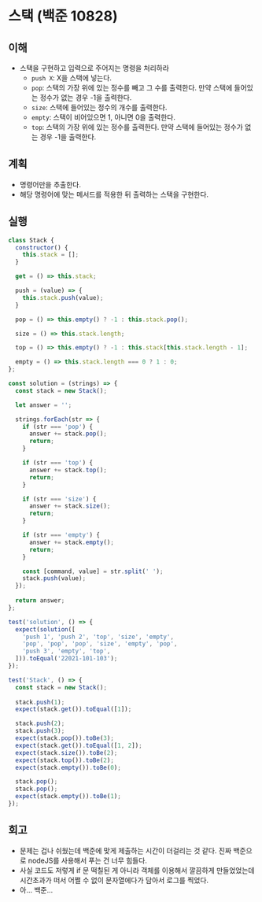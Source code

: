 # 스택 (백준 10828)

## 이해

- 스택을 구현하고 입력으로 주어지는 명령을 처리하라
  - `push X`: X을 스택에 넣는다.
  - `pop`: 스택의 가장 위에 있는 정수를 빼고 그 수를 출력한다. 만약 스택에 들어있는 정수가 없는 경우 -1을 출력한다.
  - `size`: 스택에 들어있는 정수의 개수를 출력한다.
  - `empty`: 스택이 비어있으면 1, 아니면 0을 출력한다.
  - `top`: 스택의 가장 위에 있는 정수를 출력한다. 만약 스택에 들어있는 정수가 없는 경우 -1을 출력한다.

## 계획

- 명령어만을 추출한다.
- 해당 명령어에 맞는 메서드를 적용한 뒤 출력하는 스택을 구현한다.

## 실행

```js
class Stack {
  constructor() {
    this.stack = [];
  }

  get = () => this.stack;

  push = (value) => {
    this.stack.push(value);
  }

  pop = () => this.empty() ? -1 : this.stack.pop();

  size = () => this.stack.length;

  top = () => this.empty() ? -1 : this.stack[this.stack.length - 1];

  empty = () => this.stack.length === 0 ? 1 : 0;
};

const solution = (strings) => {
  const stack = new Stack();

  let answer = '';

  strings.forEach(str => {
    if (str === 'pop') {
      answer += stack.pop();
      return;
    }

    if (str === 'top') {
      answer += stack.top();
      return;
    }

    if (str === 'size') {
      answer += stack.size();
      return;
    }

    if (str === 'empty') {
      answer += stack.empty();
      return;
    }

    const [command, value] = str.split(' ');
    stack.push(value);
  });
  
  return answer;
};

test('solution', () => {
  expect(solution([
    'push 1', 'push 2', 'top', 'size', 'empty',
    'pop', 'pop', 'pop', 'size', 'empty', 'pop',
    'push 3', 'empty', 'top',
  ])).toEqual('22021-101-103');
});

test('Stack', () => {
  const stack = new Stack();
  
  stack.push(1);
  expect(stack.get()).toEqual([1]);

  stack.push(2);
  stack.push(3);
  expect(stack.pop()).toBe(3);
  expect(stack.get()).toEqual([1, 2]);
  expect(stack.size()).toBe(2);
  expect(stack.top()).toBe(2);
  expect(stack.empty()).toBe(0);

  stack.pop();
  stack.pop();
  expect(stack.empty()).toBe(1);
});
```

## 회고

- 문제는 겁나 쉬웠는데 백준에 맞게 제출하는 시간이 더걸리는 것 같다. 진짜 백준으로 nodeJS를 사용해서 푸는 건 너무 힘들다.
- 사실 코드도 저렇게 if 문 떡칠된 게 아니라 객체를 이용해서 깔끔하게 만들었었는데 시간초과가 떠서 어쩔 수 없이 문자열에다가 담아서 로그를 찍었다.
- 아... 백준...
